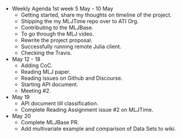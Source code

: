 - Weekly Agenda 1st week 5 May - 10 May
  - Getting started, share my thoughts on timeline
    of the project.
  - Shipping the my MLJTime repo over to ATI Org.
  - Contributing to the MLJBase.
  - To go through the MLJ video.
  - Rewrite the project proposal.
  - Successfully running remote Julia client.
  - Checking the Travis.
- May 12 - 18
  - Adding CoC.
  - Reading MLJ paper.
  - Reading issues on Github and Discourse.
  - Starting API document.
  - Meeting #2.
- May 19
  - API document till classification.
  - Complete Reading Assignment issue #2 on MLJTime.
- May 20
  - Complete MLJBase PR.
  - Add multivariate example and comparison of Data Sets to wiki.